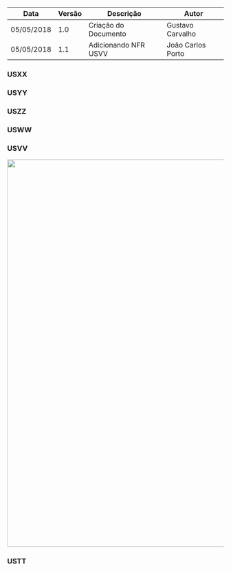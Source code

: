 |Data|Versão|Descrição|Autor|
|----|------|---------|-----|
|05/05/2018|1.0|Criação do Documento|Gustavo Carvalho|
|05/05/2018|1.1|Adicionando NFR USVV|João Carlos Porto|

### USXX

### USYY

### USZZ

### USWW

### USVV
<img src="https://github.com/gabrielziegler3/Requisitos-2018-1/blob/master/NFR.png?raw=true" width=900px>

### USTT

